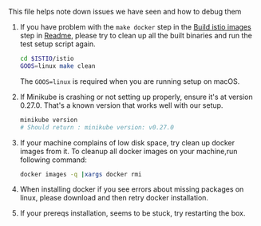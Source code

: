 This file helps note down issues we have seen and how to debug them

1. If you have problem with the `make docker` step in the [Build istio images](README.md#3-build-istio-images) step in 
   [Readme](README.md), please try to clean up all the built binaries and run the test setup script again.

   ```bash
   cd $ISTIO/istio
   GOOS=linux make clean
   ```

   The `GOOS=linux` is required when you are running setup on macOS.

1. If Minikube is crashing or not setting up properly, ensure it's at version 0.27.0. That's a known version that works well with our setup.

   ```bash
   minikube version
   # Should return : minikube version: v0.27.0
   ```

1. If your machine complains of low disk space, try clean up docker images from it.
   To cleanup all docker images on your machine,run following command:

   ```bash
   docker images -q |xargs docker rmi
   ```

1. When installing docker if you see errors about missing packages on linux, please download and then retry docker installation.
1. If your prereqs installation, seems to be stuck, try restarting the box.